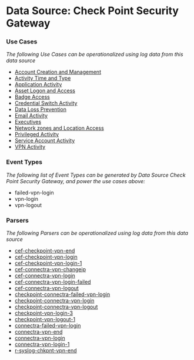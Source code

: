 Data Source: Check Point Security Gateway
=========================================

### Use Cases

_The following Use Cases can be operationalized using log data from this data source_

* [Account Creation and Management](usecase_account_creation_and_management.md)
* [Activity Time  and Type](usecase_activity_time__and_type.md)
* [Application Activity](usecase_application_activity.md)
* [Asset Logon and Access](usecase_asset_logon_and_access.md)
* [Badge Access](usecase_badge_access.md)
* [Credential Switch Activity](usecase_credential_switch_activity.md)
* [Data Loss Prevention](usecase_data_loss_prevention.md)
* [Email Activity](usecase_email_activity.md)
* [Executives](usecase_executives.md)
* [Network zones and Location Access](usecase_network_zones_and_location_access.md)
* [Privileged Activity](usecase_privileged_activity.md)
* [Service Account Activity](usecase_service_account_activity.md)
* [VPN Activity](usecase_vpn_activity.md)


### Event Types

_The following list of Event Types can be generated by Data Source Check Point Security Gateway, and power the use cases above:_

- failed-vpn-login
- vpn-login
- vpn-logout


### Parsers

_The following Parsers can be operationalized using log data from this data source_

* [cef-checkpoint-vpn-end](parserContent_cef-checkpoint-vpn-end.md)
* [cef-checkpoint-vpn-login](parserContent_cef-checkpoint-vpn-login.md)
* [cef-checkpoint-vpn-login-1](parserContent_cef-checkpoint-vpn-login-1.md)
* [cef-connectra-vpn-changeip](parserContent_cef-connectra-vpn-changeip.md)
* [cef-connectra-vpn-login](parserContent_cef-connectra-vpn-login.md)
* [cef-connectra-vpn-login-failed](parserContent_cef-connectra-vpn-login-failed.md)
* [cef-connectra-vpn-logout](parserContent_cef-connectra-vpn-logout.md)
* [checkpoint-connectra-failed-vpn-login](parserContent_checkpoint-connectra-failed-vpn-login.md)
* [checkpoint-connectra-vpn-login](parserContent_checkpoint-connectra-vpn-login.md)
* [checkpoint-connectra-vpn-logout](parserContent_checkpoint-connectra-vpn-logout.md)
* [checkpoint-vpn-login-3](parserContent_checkpoint-vpn-login-3.md)
* [checkpoint-vpn-logout-1](parserContent_checkpoint-vpn-logout-1.md)
* [connectra-failed-vpn-login](parserContent_connectra-failed-vpn-login.md)
* [connectra-vpn-end](parserContent_connectra-vpn-end.md)
* [connectra-vpn-login](parserContent_connectra-vpn-login.md)
* [connectra-vpn-login-1](parserContent_connectra-vpn-login-1.md)
* [r-syslog-chkpnt-vpn-end](parserContent_r-syslog-chkpnt-vpn-end.md)
